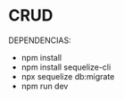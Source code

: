 # CRUD
 
 DEPENDENCIAS:
 - npm install
 - npm install sequelize-cli
 - npx sequelize db:migrate
 - npm run dev

